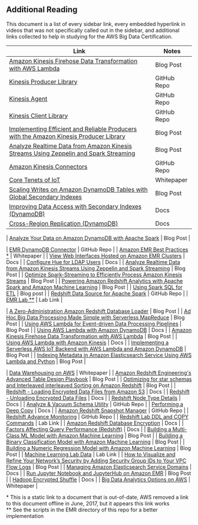 
## Additional Reading

This document is a list of every sidebar link, every embedded hyperlink in videos that was not specifically called out in the sidebar, and additional links collected to help in studying for the AWS Big Data Certification.

| Link                                                                                                                                                              | Notes         |
|-------------------------------------------------------------------------------------------------------------------------------------------------------------------|---------------|
| [Amazon Kinesis Firehose Data Transformation with AWS Lambda](https://aws.amazon.com/blogs/compute/amazon-kinesis-firehose-data-transformation-with-aws-lambda/)  | Blog Post   |
| [Kinesis Producer Library](https://github.com/awslabs/amazon-kinesis-producer) | GitHub Repo |
| [Kinesis Agent](https://github.com/awslabs/amazon-kinesis-agent) | GitHub Repo |
| [Kinesis Client Library](https://github.com/awslabs/amazon-kinesis-client) | GitHub Repo |
| [Implementing Efficient and Reliable Producers with the Amazon Kinesis Producer Library](https://aws.amazon.com/blogs/big-data/implementing-efficient-and-reliable-producers-with-the-amazon-kinesis-producer-library/) | Blog Post |
| [Analyze Realtime Data from Amazon Kinesis Streams Using Zeppelin and Spark Streaming](https://aws.amazon.com/blogs/big-data/analyze-realtime-data-from-amazon-kinesis-streams-using-zeppelin-and-spark-streaming/) | Blog Post |
| [Amazon Kinesis Connectors](https://github.com/awslabs/amazon-kinesis-connectors) | GitHub Repo |
| [Core Tenets of IoT](https://d0.awsstatic.com/whitepapers/core-tenets-of-iot1.pdf)                                                                                | Whitepaper    |
| [Scaling Writes on Amazon DynamoDB Tables with Global Secondary Indexes](https://aws.amazon.com/blogs/big-data/scaling-writes-on-amazon-dynamodb-tables-with-global-secondary-indexes/) | Blog Post |
| [Improving Data Access with Secondary Indexes (DynamoDB)](http://docs.aws.amazon.com/amazondynamodb/latest/developerguide/SecondaryIndexes.html) | Docs |
| [Cross-Region Replication (DynamoDB)](http://docs.aws.amazon.com/amazondynamodb/latest/developerguide/Streams.CrossRegionRepl.html) | Docs |

| [Analyze Your Data on Amazon DynamoDB with Apache Spark](https://aws.amazon.com/blogs/big-data/analyze-your-data-on-amazon-dynamodb-with-apache-spark/) | Blog Post |

| [EMR DynamoDB Connector](https://github.com/awslabs/emr-dynamodb-connector) | GitHub Repo |
| [Amazon EMR Best Practices \*](https://d0.awsstatic.com/whitepapers/aws-amazon-emr-best-practices.pdf) | Whitepaper |
| [View Web Interfaces Hosted on Amazon EMR Clusters](http://docs.aws.amazon.com/emr/latest/ManagementGuide/emr-web-interfaces.html) | Docs |
| [Configure Hue for LDAP Users](http://docs.aws.amazon.com/emr/latest/ReleaseGuide/hue-ldap.html) | Docs | 
| [Analyze Realtime Data from Amazon Kinesis Streams Using Zeppelin and Spark Streaming](https://aws.amazon.com/blogs/big-data/analyze-realtime-data-from-amazon-kinesis-streams-using-zeppelin-and-spark-streaming/) | Blog Post |
| [Optimize Spark-Streaming to Efficiently Process Amazon Kinesis Streams](https://aws.amazon.com/blogs/big-data/optimize-spark-streaming-to-efficiently-process-amazon-kinesis-streams/) | Blog Post |
| [Powering Amazon Redshift Analytics with Apache Spark and Amazon Machine Learning](https://aws.amazon.com/blogs/big-data/powering-amazon-redshift-analytics-with-apache-spark-and-amazon-machine-learning/) | Blog Post |
| [Using Spark SQL for ETL](https://aws.amazon.com/blogs/big-data/using-spark-sql-for-etl/) | Blog post |
| [Redshift Data Source for Apache Spark](https://github.com/databricks/spark-redshift) | GitHub Repo |
| [EMR Lab \*\*](https://github.com/sko71/aws-bigdata-specialty) | Lab Link |

| [A Zero-Administration Amazon Redshift Database Loader](https://aws.amazon.com/blogs/big-data/a-zero-administration-amazon-redshift-database-loader/) | Blog Post |
| [Ad Hoc Big Data Processing Made Simple with Serverless MapReduce](https://aws.amazon.com/blogs/compute/ad-hoc-big-data-processing-made-simple-with-serverless-mapreduce/) | Blog Post |
| [Using AWS Lambda for Event-driven Data Processing Pipelines](https://aws.amazon.com/blogs/big-data/using-aws-lambda-for-event-driven-data-processing-pipelines/) | Blog Post |
| [Using AWS Lambda with Amazon DynamoDB](http://docs.aws.amazon.com/lambda/latest/dg/with-ddb.html) | Docs |
| [Amazon Kinesis Firehose Data Transformation with AWS Lambda](https://aws.amazon.com/blogs/compute/amazon-kinesis-firehose-data-transformation-with-aws-lambda/) | Blog Post |
| [Using AWS Lambda with Amazon Kinesis](http://docs.aws.amazon.com/lambda/latest/dg/with-kinesis.html) | Docs |
| [Implementing a Serverless AWS IoT Backend with AWS Lambda and Amazon DynamoDB](https://aws.amazon.com/blogs/compute/implementing-a-serverless-aws-iot-backend-with-aws-lambda-and-amazon-dynamodb/) | Blog Post | 
| [Indexing Metadata in Amazon Elasticsearch Service Using AWS Lambda and Python](https://aws.amazon.com/blogs/database/indexing-metadata-in-amazon-elasticsearch-service-using-aws-lambda-and-python/) | Blog Post |

| [Data Warehousing on AWS](https://d0.awsstatic.com/whitepapers/enterprise-data-warehousing-on-aws.pdf) | Whitepaper |
| [Amazon Redshift Engineering's Advanced Table Design Playbook](https://aws.amazon.com/blogs/big-data/amazon-redshift-engineerings-advanced-table-design-playbook-preamble-prerequisites-and-prioritization/) | Blog Post |
| [Optimizing for star schemas and Interleaved interleaved Sorting on Amazon Redshift](https://aws.amazon.com/blogs/big-data/optimizing-for-star-schemas-and-interleaved-sorting-on-amazon-redshift/) | Blog Post |
| [Redshift - Loading Encrypted Data Files from Amazon S3](http://docs.aws.amazon.com/redshift/latest/dg/c_loading-encrypted-files.html) | Docs |
| [Redshift - Unloading Encrypted Data Files](http://docs.aws.amazon.com/redshift/latest/dg/t_unloading_encrypted_files.html) | Docs |
| [Redshift Node Type Details](http://docs.aws.amazon.com/redshift/latest/mgmt/working-with-clusters.html) | Docs |
| [Analyze & Vacuum Schema Utility](https://github.com/awslabs/amazon-redshift-utils/tree/master/src/AnalyzeVacuumUtility) | GitHub Repo |
| [Performing a Deep Copy](http://docs.aws.amazon.com/redshift/latest/dg/performing-a-deep-copy.html) | Docs |
| [Amazon Redshift Snapshot Manager](https://github.com/awslabs/amazon-redshift-utils/tree/master/src/SnapshotManager) | GitHub Repo |
| [Redshift Advance Monitoring](https://github.com/awslabs/amazon-redshift-monitoring) | GitHub Repo |
| [Redshift Lab DDL and COPY Commands](https://github.com/sko71/aws-bigdata-specialty/tree/master/Domain%204) | Lab Link |
| [Amazon Redshift Database Encryption](http://docs.aws.amazon.com/redshift/latest/mgmt/working-with-db-encryption.html) | Docs |
| [Factors Affecting Query Performance (Redshift)](http://docs.aws.amazon.com/redshift/latest/dg/c-query-performance.html) | Docs |
| [Building a Multi-Class ML Model with Amazon Machine Learning](https://aws.amazon.com/blogs/big-data/building-a-multi-class-ml-model-with-amazon-machine-learning/) | Blog Post |
| [Building a Binary Classification Model with Amazon Machine Learning](https://aws.amazon.com/blogs/big-data/building-a-binary-classification-model-with-amazon-machine-learning-and-amazon-redshift/) | Blog Post |
| [Building a Numeric Regression Model with Amazon Machine Learning](https://aws.amazon.com/blogs/big-data/building-a-numeric-regression-model-with-amazon-machine-learning/) | Blog Post |
| [Machine Learning Lab Data](https://github.com/sko71/aws-bigdata-specialty/tree/master/Domain%204) | Lab Link |
| [How to Visualize and Refine Your Network’s Security by Adding Security Group IDs to Your VPC Flow Logs](https://aws.amazon.com/blogs/security/how-to-visualize-and-refine-your-networks-security-by-adding-security-group-ids-to-your-vpc-flow-logs/#more-3559) | Blog Post |
| [Managing Amazon Elasticsearch Service Domains](http://docs.aws.amazon.com/elasticsearch-service/latest/developerguide/es-managedomains.html) | Docs |
| [Run Jupyter Notebook and JupyterHub on Amazon EMR](https://aws.amazon.com/blogs/big-data/running-jupyter-notebook-and-jupyterhub-on-amazon-emr/) | Blog Post |
| [Hadoop Encrypted Shuffle](https://hadoop.apache.org/docs/r2.7.1/hadoop-mapreduce-client/hadoop-mapreduce-client-core/EncryptedShuffle.html) | Docs |
| [Big Data Analytics Options on AWS](https://d0.awsstatic.com/whitepapers/Big_Data_Analytics_Options_on_AWS.pdf) | Whitepaper |


\* This is a static link to a document that is out-of-date, AWS removed a link to this document offline in June, 2017, but it appears this link works   
\*\* See the scripts in the EMR directory of this repo for a better implementation
                                                                                                                          
